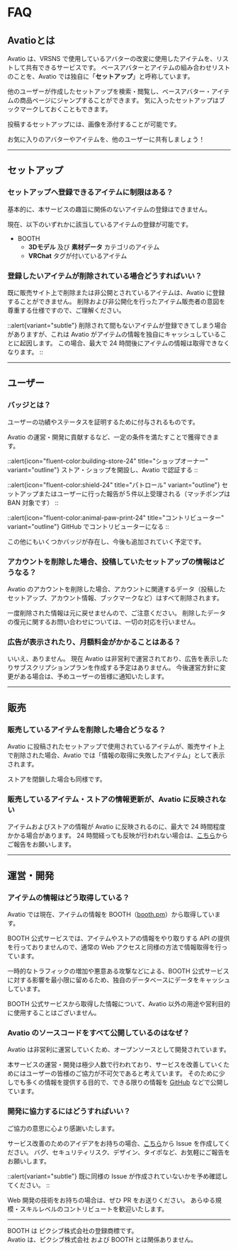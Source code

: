 # FAQ

## Avatioとは

Avatio は、VRSNS で使用しているアバターの改変に使用したアイテムを、リストして共有できるサービスです。
ベースアバターとアイテムの組み合わせリストのことを、Avatio では独自に「**セットアップ**」と呼称しています。

他のユーザーが作成したセットアップを検索・閲覧し、ベースアバター・アイテムの商品ページにジャンプすることができます。
気に入ったセットアップはブックマークしておくこともできます。

投稿するセットアップには、画像を添付することが可能です。

お気に入りのアバターやアイテムを、他のユーザーに共有しましょう！

---

## セットアップ

### セットアップへ登録できるアイテムに制限はある？

基本的に、本サービスの趣旨に関係のないアイテムの登録はできません。

現在、以下のいずれかに該当しているアイテムの登録が可能です。

- BOOTH
    - **3Dモデル** 及び **素材データ** カテゴリのアイテム
    - **VRChat** タグが付いているアイテム

### 登録したいアイテムが削除されている場合どうすればいい？

既に販売サイト上で削除または非公開とされているアイテムは、Avatio に登録することができません。
削除および非公開化を行ったアイテム販売者の意図を尊重する仕様ですので、ご理解ください。

::alert{variant="subtle"}
削除されて間もないアイテムが登録できてしまう場合がありますが、これは Avatio がアイテムの情報を独自にキャッシュしていることに起因します。
この場合、最大で 24 時間後にアイテムの情報は取得できなくなります。
::

---

## ユーザー

### バッジとは？

ユーザーの功績やステータスを証明するために付与されるものです。

Avatio の運営・開発に貢献するなど、一定の条件を満たすことで獲得できます。

::alert{icon="fluent-color:building-store-24" title="ショップオーナー" variant="outline"}
ストア・ショップを開設し、Avatio で認証する
::

::alert{icon="fluent-color:shield-24" title="パトロール" variant="outline"}
セットアップまたはユーザーに行った報告が５件以上受理される（マッチポンプは BAN 対象です）
::

::alert{icon="fluent-color:animal-paw-print-24" title="コントリビューター" variant="outline"}
GitHub でコントリビューターになる
::

この他にもいくつかバッジが存在し、今後も追加されていく予定です。

### アカウントを削除した場合、投稿していたセットアップの情報はどうなる？

Avatio のアカウントを削除した場合、アカウントに関連するデータ（投稿したセットアップ、アカウント情報、ブックマークなど）はすべて削除されます。

一度削除された情報は元に戻せませんので、ご注意ください。
削除したデータの復元に関するお問い合わせについては、一切の対応を行いません。

### 広告が表示されたり、月額料金がかかることはある？

いいえ、ありません。
現在 Avatio は非営利で運営されており、広告を表示したりサブスクリプションプランを作成する予定はありません。
今後運営方針に変更がある場合は、予めユーザーの皆様に通知いたします。

---

## 販売

### 販売しているアイテムを削除した場合どうなる？

Avatio に投稿されたセットアップで使用されているアイテムが、販売サイト上で削除された場合、Avatio では「情報の取得に失敗したアイテム」として表示されます。

ストアを閉鎖した場合も同様です。

### 販売しているアイテム・ストアの情報更新が、Avatio に反映されない

アイテムおよびストアの情報が Avatio に反映されるのに、最大で 24 時間程度かかる場合があります。
24 時間経っても反映が行われない場合は、[こちら](https://github.com/liria24/avatio/issues)からご報告をお願いします。

---

## 運営・開発

### アイテムの情報はどう取得している？

Avatio では現在、アイテムの情報を BOOTH（[booth.pm](https://booth.pm)）から取得しています。

BOOTH 公式サービスでは、アイテムやストアの情報をやり取りする API の提供を行っておりませんので、通常の Web アクセスと同様の方法で情報取得を行っています。

一時的なトラフィックの増加や悪意ある攻撃などによる、BOOTH 公式サービスに対する影響を最小限に留めるため、独自のデータベースにデータをキャッシュしています。

BOOTH 公式サービスから取得した情報について、Avatio 以外の用途や営利目的に使用することはございません。

### Avatio のソースコードをすべて公開しているのはなぜ？

Avatio は非営利に運営していくため、オープンソースとして開発されています。

本サービスの運営・開発は極少人数で行われており、サービスを改善していくためにはユーザーの皆様のご協力が不可欠であると考えています。
そのために少しでも多くの情報を提供する目的で、できる限りの情報を [GitHub](https://github.com/liria24/avatio) などで公開しています。

### 開発に協力するにはどうすればいい？

ご協力の意思に心より感謝いたします。

サービス改善のためのアイデアをお持ちの場合、[こちら](https://github.com/liria24/avatio/issues)から Issue を作成してください。
バグ、セキュリティリスク、デザイン、タイポなど、お気軽にご報告をお願いします。

::alert{variant="subtle"}
既に同様の Issue が作成されていないかを予め確認してください。
::

Web 開発の技術をお持ちの場合は、ぜひ PR をお送りください。
あらゆる規模・スキルレベルのコントリビュートを歓迎いたします。

---

BOOTH は ピクシブ株式会社の登録商標です。<br>
Avatio は、ピクシブ株式会社 および BOOTH とは関係ありません。
